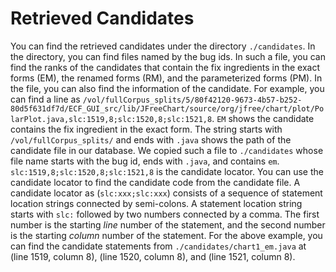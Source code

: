 # Retrieved Candidates

You can find the retrieved candidates under the directory `./candidates`. 
In the directory, you can find files named by the bug ids. In such a file,
you can find the ranks of the candidates that contain the fix ingredients
in the exact forms (EM), the renamed forms (RM), and the parameterized
forms (PM). In the file, you can also find the information of the candidate. 
For example, you can find a line as `/vol/fullCorpus_splits/5/80f42120-9673-4b57-b252-80d5f631df7d/ECF_GUI_src/lib/JFreeChart/source/org/jfree/chart/plot/PolarPlot.java,slc:1519,8;slc:1520,8;slc:1521,8`.
`EM` shows the candidate contains the fix ingredient in the exact form.
The string starts with `/vol/fullCorpus_splits/` and ends with `.java` shows the path
of the candidate file in our database. We copied such a file to `./candidates` 
whose file name starts with the bug id, ends with `.java`, and contains `em`.
`slc:1519,8;slc:1520,8;slc:1521,8` is the candidate locator. You can use the 
candidate locator to find the candidate code from the candidate file. A candidate 
locator as (`slc:xxx;slc:xxx`) consists of a sequence of statement location strings 
connected by semi-colons. A statement location string starts with `slc:` followed 
by two numbers connected by a comma. The first number is the starting *line* number 
of the statement, and the second number is the starting *column* number of 
the statement. For the above example, you can find the candidate statements from
`./candidates/chart1_em.java` at (line 1519, column 8), (line 1520, column 8), and 
(line 1521, column 8).